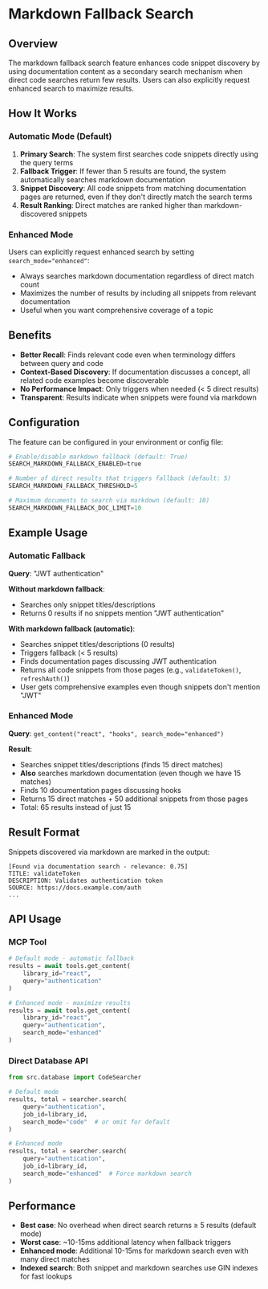 # Markdown Fallback Search

## Overview

The markdown fallback search feature enhances code snippet discovery by using documentation content as a secondary search mechanism when direct code searches return few results. Users can also explicitly request enhanced search to maximize results.

## How It Works

### Automatic Mode (Default)
1. **Primary Search**: The system first searches code snippets directly using the query terms
2. **Fallback Trigger**: If fewer than 5 results are found, the system automatically searches markdown documentation
3. **Snippet Discovery**: All code snippets from matching documentation pages are returned, even if they don't directly match the search terms
4. **Result Ranking**: Direct matches are ranked higher than markdown-discovered snippets

### Enhanced Mode
Users can explicitly request enhanced search by setting `search_mode="enhanced"`:
- Always searches markdown documentation regardless of direct match count
- Maximizes the number of results by including all snippets from relevant documentation
- Useful when you want comprehensive coverage of a topic

## Benefits

- **Better Recall**: Finds relevant code even when terminology differs between query and code
- **Context-Based Discovery**: If documentation discusses a concept, all related code examples become discoverable
- **No Performance Impact**: Only triggers when needed (< 5 direct results)
- **Transparent**: Results indicate when snippets were found via markdown

## Configuration

The feature can be configured in your environment or config file:

```python
# Enable/disable markdown fallback (default: True)
SEARCH_MARKDOWN_FALLBACK_ENABLED=true

# Number of direct results that triggers fallback (default: 5)
SEARCH_MARKDOWN_FALLBACK_THRESHOLD=5

# Maximum documents to search via markdown (default: 10)
SEARCH_MARKDOWN_FALLBACK_DOC_LIMIT=10
```

## Example Usage

### Automatic Fallback
**Query**: "JWT authentication"

**Without markdown fallback**:
- Searches only snippet titles/descriptions
- Returns 0 results if no snippets mention "JWT authentication"

**With markdown fallback (automatic)**:
- Searches snippet titles/descriptions (0 results)
- Triggers fallback (< 5 results)
- Finds documentation pages discussing JWT authentication
- Returns all code snippets from those pages (e.g., `validateToken()`, `refreshAuth()`)
- User gets comprehensive examples even though snippets don't mention "JWT"

### Enhanced Mode
**Query**: `get_content("react", "hooks", search_mode="enhanced")`

**Result**:
- Searches snippet titles/descriptions (finds 15 direct matches)
- **Also** searches markdown documentation (even though we have 15 matches)
- Finds 10 documentation pages discussing hooks
- Returns 15 direct matches + 50 additional snippets from those pages
- Total: 65 results instead of just 15

## Result Format

Snippets discovered via markdown are marked in the output:

```
[Found via documentation search - relevance: 0.75]
TITLE: validateToken
DESCRIPTION: Validates authentication token
SOURCE: https://docs.example.com/auth
...
```

## API Usage

### MCP Tool
```python
# Default mode - automatic fallback
results = await tools.get_content(
    library_id="react",
    query="authentication"
)

# Enhanced mode - maximize results
results = await tools.get_content(
    library_id="react", 
    query="authentication",
    search_mode="enhanced"
)
```

### Direct Database API
```python
from src.database import CodeSearcher

# Default mode
results, total = searcher.search(
    query="authentication",
    job_id=library_id,
    search_mode="code"  # or omit for default
)

# Enhanced mode
results, total = searcher.search(
    query="authentication",
    job_id=library_id,
    search_mode="enhanced"  # Force markdown search
)
```

## Performance

- **Best case**: No overhead when direct search returns ≥ 5 results (default mode)
- **Worst case**: ~10-15ms additional latency when fallback triggers
- **Enhanced mode**: Additional 10-15ms for markdown search even with many direct matches
- **Indexed search**: Both snippet and markdown searches use GIN indexes for fast lookups